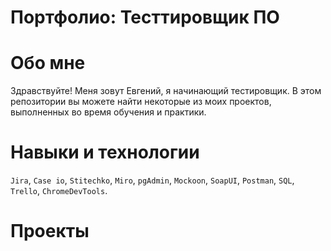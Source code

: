 # Портфолио: Тесттировщик ПО

# Обо мне
Здравствуйте! Меня зовут Евгений, я начинающий тестировщик.
В этом репозитории вы можете найти некоторые из моих проектов, выполненных во время обучения и практики.

# Навыки и технологии
``Jira``, ``Case io``, ``Stitechko``, ``Miro``, ``pgAdmin``, ``Mockoon``,
``SoapUI``, ``Postman``, ``SQL``, ``Trello``, ``ChromeDevTools``.

# Проекты
